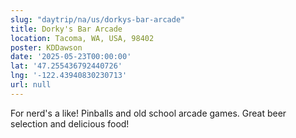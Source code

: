 ```yaml
---
slug: "daytrip/na/us/dorkys-bar-arcade"
title: Dorky's Bar Arcade
location: Tacoma, WA, USA, 98402
poster: KDDawson
date: '2025-05-23T00:00:00'
lat: '47.255436792440726'
lng: '-122.43940830230713'
url: null
---
```


For nerd's a like! Pinballs and old school arcade games. Great beer selection and delicious food!
